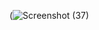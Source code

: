 (![Screenshot (37)](https://user-images.githubusercontent.com/97641897/149260395-40d160d0-f13e-4077-8872-40d9cd867227.png)

